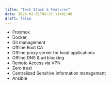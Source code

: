 ```yaml
---
title: "Tech Stack & Features"
date: 2025-02-01T08:37:11+01:00
draft: false
---
```


- Proxmox
- Docker
- Git management
- Offline Root CA
- Offline proxy server for local applications
- Offline DNS & ad blocking
- Remote Access via VPN
- Zero trust
- Centralized Sensitive information management
- Ansible
